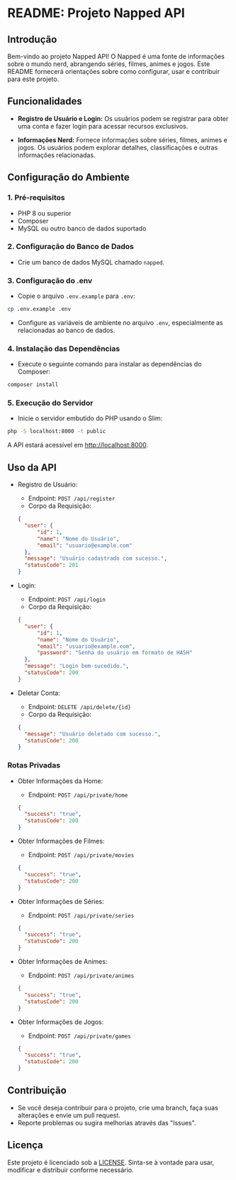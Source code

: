 # README: Projeto Napped API

## Introdução

Bem-vindo ao projeto Napped API! O Napped é uma fonte de informações sobre o mundo nerd, abrangendo séries, filmes, animes e jogos. Este README fornecerá orientações sobre como configurar, usar e contribuir para este projeto.

## Funcionalidades

- **Registro de Usuário e Login:** Os usuários podem se registrar para obter uma conta e fazer login para acessar recursos exclusivos.

- **Informações Nerd:** Fornece informações sobre séries, filmes, animes e jogos. Os usuários podem explorar detalhes, classificações e outras informações relacionadas.

## Configuração do Ambiente

### 1. Pré-requisitos

- PHP 8 ou superior
- Composer
- MySQL ou outro banco de dados suportado

### 2. Configuração do Banco de Dados

- Crie um banco de dados MySQL chamado `napped`.

### 3. Configuração do .env

- Copie o arquivo `.env.example` para `.env`:

```bash
cp .env.example .env
```

- Configure as variáveis de ambiente no arquivo `.env`, especialmente as relacionadas ao banco de dados.

### 4. Instalação das Dependências

- Execute o seguinte comando para instalar as dependências do Composer:

```bash
composer install
```

### 5. Execução do Servidor

- Inicie o servidor embutido do PHP usando o Slim:

```bash
php -S localhost:8000 -t public
```

A API estará acessível em <http://localhost:8000>.

## Uso da API

- Registro de Usuário:

  - Endpoint: `POST /api/register`
  - Corpo da Requisição:

  ```json
  {
    "user": {
        "id": 1,
        "name": "Nome do Usuário",
        "email": "usuario@example.com"
    },
    "message": "Usuário cadastrado com sucesso.",
    "statusCode": 201
  }
  ```

- Login:

  - Endpoint: `POST /api/login`
  - Corpo da Requisição:

  ```json
  {
    "user": {
        "id": 1,
        "name": "Nome do Usuário",
        "email": "usuario@example.com",
        "password": "Senha do usuário em formato de HASH"
    },
    "message": "Login bem-sucedido.",
    "statusCode": 200
  }
  ```

- Deletar Conta:
  - Endpoint: `DELETE /api/delete/{id}`
  - Corpo da Requisição:

  ```json
  {
    "message": "Usuário deletado com sucesso.",
    "statusCode": 200
  }
  ```

### Rotas Privadas

- Obter Informações da Home:
  - Endpoint: `POST /api/private/home`

  ```json
  {
    "success": "true",
    "statusCode": 200
  }
  ```

- Obter Informações de Filmes:
  - Endpoint: `POST /api/private/movies`

  ```json
  {
    "success": "true",
    "statusCode": 200
  }
  ```

- Obter Informações de Séries:
  - Endpoint: `POST /api/private/series`

  ```json
  {
    "success": "true",
    "statusCode": 200
  }
  ```

- Obter Informações de Animes:
  - Endpoint: `POST /api/private/animes`

  ```json
  {
    "success": "true",
    "statusCode": 200
  }
  ```

- Obter Informações de Jogos:
  - Endpoint: `POST /api/private/games`

  ```json
  {
    "success": "true",
    "statusCode": 200
  }
  ```

## Contribuição

- Se você deseja contribuir para o projeto, crie uma branch, faça suas alterações e envie um pull request.
- Reporte problemas ou sugira melhorias através das "Issues".

## Licença

Este projeto é licenciado sob a [LICENSE](LICENSE). Sinta-se à vontade para usar, modificar e distribuir conforme necessário.
